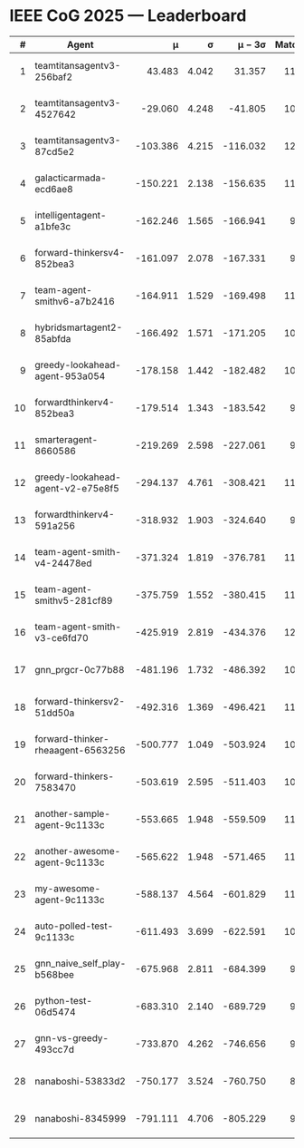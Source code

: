 # IEEE CoG 2025 — Leaderboard

| # | Agent | μ | σ | μ − 3σ | Matches | Updated |
|---:|---|---:|---:|---:|---:|---|
| 1 | teamtitansagentv3-256baf2 | 43.483 | 4.042 | 31.357 | 11620 | 2025-08-21 09:48 |
| 2 | teamtitansagentv3-4527642 | -29.060 | 4.248 | -41.805 | 10914 | 2025-08-21 09:48 |
| 3 | teamtitansagentv3-87cd5e2 | -103.386 | 4.215 | -116.032 | 12306 | 2025-08-21 09:48 |
| 4 | galacticarmada-ecd6ae8 | -150.221 | 2.138 | -156.635 | 11000 | 2025-08-21 09:48 |
| 5 | intelligentagent-a1bfe3c | -162.246 | 1.565 | -166.941 | 9424 | 2025-08-21 09:48 |
| 6 | forward-thinkersv4-852bea3 | -161.097 | 2.078 | -167.331 | 9196 | 2025-08-21 09:48 |
| 7 | team-agent-smithv6-a7b2416 | -164.911 | 1.529 | -169.498 | 11040 | 2025-08-21 09:48 |
| 8 | hybridsmartagent2-85abfda | -166.492 | 1.571 | -171.205 | 10061 | 2025-08-21 09:48 |
| 9 | greedy-lookahead-agent-953a054 | -178.158 | 1.442 | -182.482 | 10964 | 2025-08-21 09:48 |
| 10 | forwardthinkerv4-852bea3 | -179.514 | 1.343 | -183.542 | 9174 | 2025-08-21 09:48 |
| 11 | smarteragent-8660586 | -219.269 | 2.598 | -227.061 | 9919 | 2025-08-21 09:48 |
| 12 | greedy-lookahead-agent-v2-e75e8f5 | -294.137 | 4.761 | -308.421 | 11304 | 2025-08-21 09:48 |
| 13 | forwardthinkerv4-591a256 | -318.932 | 1.903 | -324.640 | 9686 | 2025-08-21 09:48 |
| 14 | team-agent-smith-v4-24478ed | -371.324 | 1.819 | -376.781 | 11982 | 2025-08-21 09:48 |
| 15 | team-agent-smithv5-281cf89 | -375.759 | 1.552 | -380.415 | 11820 | 2025-08-21 09:48 |
| 16 | team-agent-smith-v3-ce6fd70 | -425.919 | 2.819 | -434.376 | 12522 | 2025-08-21 09:48 |
| 17 | gnn_prgcr-0c77b88 | -481.196 | 1.732 | -486.392 | 10390 | 2025-08-21 09:48 |
| 18 | forward-thinkersv2-51dd50a | -492.316 | 1.369 | -496.421 | 11434 | 2025-08-21 09:48 |
| 19 | forward-thinker-rheaagent-6563256 | -500.777 | 1.049 | -503.924 | 10894 | 2025-08-21 09:48 |
| 20 | forward-thinkers-7583470 | -503.619 | 2.595 | -511.403 | 10680 | 2025-08-21 09:48 |
| 21 | another-sample-agent-9c1133c | -553.665 | 1.948 | -559.509 | 11160 | 2025-08-21 09:48 |
| 22 | another-awesome-agent-9c1133c | -565.622 | 1.948 | -571.465 | 11860 | 2025-08-21 09:48 |
| 23 | my-awesome-agent-9c1133c | -588.137 | 4.564 | -601.829 | 11540 | 2025-08-21 09:48 |
| 24 | auto-polled-test-9c1133c | -611.493 | 3.699 | -622.591 | 10920 | 2025-08-21 09:48 |
| 25 | gnn_naive_self_play-b568bee | -675.968 | 2.811 | -684.399 | 9280 | 2025-08-21 09:48 |
| 26 | python-test-06d5474 | -683.310 | 2.140 | -689.729 | 9380 | 2025-08-21 09:48 |
| 27 | gnn-vs-greedy-493cc7d | -733.870 | 4.262 | -746.656 | 9180 | 2025-08-21 09:48 |
| 28 | nanaboshi-53833d2 | -750.177 | 3.524 | -760.750 | 8880 | 2025-08-21 09:48 |
| 29 | nanaboshi-8345999 | -791.111 | 4.706 | -805.229 | 9590 | 2025-08-21 09:48 |
